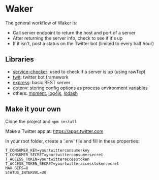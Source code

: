 # Waker
The general workflow of Waker is:
* Call server endpoint to return the host and port of a server
* After returning the server info, check to see if it's up
* If it isn't, post a status on the Twitter bot (limited to every half hour)

## Libraries
* [service-checker](https://www.npmjs.com/package/service-checker): used to check if a server is up (using rawTcp)
* [twit](https://www.npmjs.com/package/twit): twitter bot framework
* [express](https://www.npmjs.com/package/express): basic REST server
* [dotenv](https://www.npmjs.com/package/dotenv): storing config options as process environment variables
* others: [moment](https://www.npmjs.com/package/moment), [log4js](https://www.npmjs.com/package/log4js), [lodash](https://www.npmjs.com/package/lodash)

## Make it your own
Clone the project and `npm install`

Make a Twitter app at: https://apps.twitter.com

In your root folder, create a '.env' file and fill in these properties:

```
T_CONSUMER_KEY=yourtwitterconsumerkey
T_CONSUMER_SECRET=yourtwitterconsumersecret
T_ACCESS_TOKEN=yourtwitteraccesstoken
T_ACCESS_TOKEN_SECRET=yourtwitteraccesstokensecret
MAX_GIFS=8
STATUS_INTERVAL=30
```

